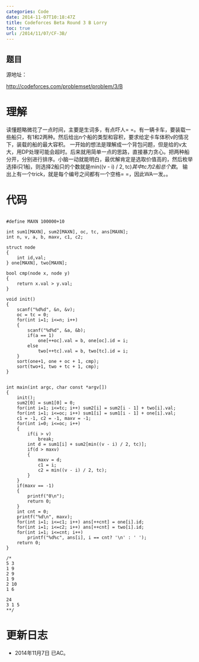 ```yaml
---
categories: Code
date: 2014-11-07T10:18:47Z
title: Codeforces Beta Round 3 B Lorry
toc: true
url: /2014/11/07/CF-3B/
---
```


## 题目
源地址：

http://codeforces.com/problemset/problem/3/B

# 理解
读懂题略微花了一点时间，主要是生词多，有点吓人= =。有一辆卡车，要装载一些船只，有1和2两种。然后给出n个船的类型和容积，要求给定卡车体积v的情况下，装载的船的最大容积。
一开始的想法是理解成一个背包问题，但是给的v太大，用DP处理可能会超时。后来就用简单一点的思路，直接暴力贪心。把两种船分开，分别进行排序。小脑一动就能明白，最优解肯定是选取价值高的，然后枚举选择i只1船，则选择2船只的个数就是min((v - i) / 2, tc)*其中tc为2船总个数*。
输出上有一个trick，就是每个编号之间都有一个空格= =，因此WA一发。。

<!--more-->

# 代码

```

#define MAXN 100000+10

int sum1[MAXN], sum2[MAXN], oc, tc, ans[MAXN];
int n, v, a, b, maxv, c1, c2;

struct node
{
    int id,val;
} one[MAXN], two[MAXN];

bool cmp(node x, node y)
{
    return x.val > y.val;
}

void init()
{
    scanf("%d%d", &n, &v);
    oc = tc = 0;
    for(int i=1; i<=n; i++)
    {
        scanf("%d%d", &a, &b);
        if(a == 1)
            one[++oc].val = b, one[oc].id = i;
        else
            two[++tc].val = b, two[tc].id = i;
    }
    sort(one+1, one + oc + 1, cmp);
    sort(two+1, two + tc + 1, cmp);
}


int main(int argc, char const *argv[])
{
    init();
    sum2[0] = sum1[0] = 0;
    for(int i=1; i<=tc; i++) sum2[i] = sum2[i - 1] + two[i].val;
    for(int i=1; i<=oc; i++) sum1[i] = sum1[i - 1] + one[i].val;
    c1 = -1, c2 = -1, maxv = -1;
    for(int i=0; i<=oc; i++)
    {
        if(i > v)
            break;
        int d = sum1[i] + sum2[min((v - i) / 2, tc)];
        if(d > maxv)
        {
            maxv = d;
            c1 = i;
            c2 = min((v - i) / 2, tc);
        }
    }
    if(maxv == -1)
    {
        printf("0\n");
        return 0;
    }
    int cnt = 0;
    printf("%d\n", maxv);
    for(int i=1; i<=c1; i++) ans[++cnt] = one[i].id;
    for(int i=1; i<=c2; i++) ans[++cnt] = two[i].id;
    for(int i=1; i<=cnt; i++)
        printf("%d%c", ans[i], i == cnt? '\n' : ' ');
    return 0;
}

/*
5 3
1 9
2 9
1 9
2 10
1 6

24
3 1 5
**/

```

# 更新日志
- 2014年11月7日 已AC。